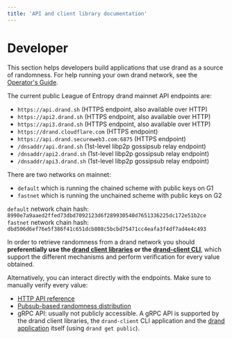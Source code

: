 ```yaml
---
title: 'API and client library documentation'
---
```


# Developer

This section helps developers build applications that use drand as a source of randomness. For help running your own drand network, see the [Operator's Guide](/operator/).

The current public League of Entropy drand mainnet API endpoints are:

* `https://api.drand.sh` (HTTPS endpoint, also available over HTTP)
* `https://api2.drand.sh` (HTTPS endpoint, also available over HTTP)
* `https://api3.drand.sh` (HTTPS endpoint, also available over HTTP)
* `https://drand.cloudflare.com` (HTTPS endpoint)
* `https://api.drand.secureweb3.com:6875` (HTTPS endpoint)
* `/dnsaddr/api.drand.sh` (1st-level libp2p gossipsub relay endpoint)
* `/dnsaddr/api2.drand.sh` (1st-level libp2p gossipsub relay endpoint)
* `/dnsaddr/api3.drand.sh` (1st-level libp2p gossipsub relay endpoint)

There are two networks on mainnet:
- `default` which is running the chained scheme with public keys on G1
- `fastnet` which is running the unchained scheme with public keys on G2

`default` network chain hash: `8990e7a9aaed2ffed73dbd7092123d6f289930540d7651336225dc172e51b2ce`
`fastnet` network chain hash: `dbd506d6ef76e5f386f41c651dcb808c5bcbd75471cc4eafa3f4df7ad4e4c493`

In order to retrieve randomness from a drand network you should **preferentially use the [drand client libraries](/developer/clients/) or the [drand-client CLI](/developer/drand-client/)**, which support the different mechanisms and perform verification for every value obtained.

Alternatively, you can interact directly with the endpoints. Make sure to manually verify every value:

- [HTTP API reference](/developer/http-api/)
- [Pubsub-based randomness distribution](/developer/gossipsub/)
- gRPC API: usually not publicly accessible. A gRPC API is supported by the drand client libraries, the `drand-client` CLI application and the [drand application](/operator/drand-cli/) itself (using `drand get public`).
